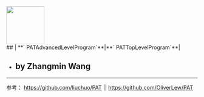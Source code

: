 <div align="left">
  <img src="https://www.patest.cn/p/img/slider/robot1.png" height="100" width="100"/>
</div> ## | **` PATAdvancedLevelProgram`**|**` PATTopLevelProgram`**|

* ## by Zhangmin Wang

----------

参考： https://github.com/liuchuo/PAT || https://github.com/OliverLew/PAT

